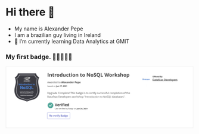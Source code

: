 # Hi there 👋

- My name is Alexander Pepe
- I am a brazilian guy living in Ireland
- 🌱 I’m currently learning Data Analytics at GMIT


<!--
**PepeAlex/PepeAlex** is a ✨ _special_ ✨ repository because its `README.md` (this file) appears on your GitHub profile.

Here are some ideas to get you started:

- 🔭 I’m currently working on ...
- 🌱 I’m currently learning ...
- 👯 I’m looking to collaborate on ...
- 🤔 I’m looking for help with ...
- 💬 Ask me about ...
- 📫 How to reach me: ...
- 😄 Pronouns: ...
- ⚡ Fun fact: ...
-->


### My first badge. 👋👋👋👋👋

![alt text](https://github.com/PepeAlex/PepeAlex/blob/master/Screenshot%202021-06-29%20at%2017.00.26.png)
